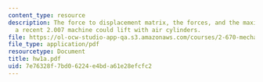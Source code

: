 ```yaml
---
content_type: resource
description: The force to displacement matrix, the forces, and the maximum weight
  a recent 2.007 machine could lift with air cylinders.
file: https://ol-ocw-studio-app-qa.s3.amazonaws.com/courses/2-670-mechanical-engineering-tools-january-iap-2004/7e76328f7bd06224e4bda61e28efcfc2_hw1a.pdf
file_type: application/pdf
resourcetype: Document
title: hw1a.pdf
uid: 7e76328f-7bd0-6224-e4bd-a61e28efcfc2
---
```

